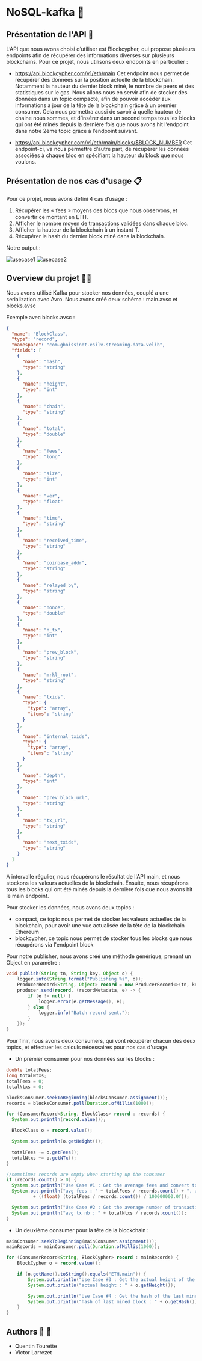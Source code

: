 # NoSQL-kafka :cactus:

## Présentation de l'API :racehorse:

L’API que nous avons choisi d’utiliser est Blockcypher, qui propose plusieurs endpoints afin de récupérer des informations diverses sur plusieurs blockchains. 
Pour ce projet, nous utilisons deux endpoints en particulier :
-	https://api.blockcypher.com/v1/eth/main
Cet endpoint nous permet de récupérer des données sur la position actuelle de la blockchain. Notamment la hauteur du dernier block miné, le nombre de peers et des statistiques sur le gas. Nous allons nous en servir afin de stocker des données dans un topic compacté, afin de pouvoir accéder aux informations à jour de la tête de la blockchain grâce à un premier consumer. Cela nous permettra aussi de savoir à quelle hauteur de chaine nous sommes, et d’insérer dans un second temps tous les blocks qui ont été minés depuis la dernière fois que nous avons hit l’endpoint dans notre 2ème topic grâce à l’endpoint suivant.

-	https://api.blockcypher.com/v1/eth/main/blocks/$BLOCK_NUMBER 
Cet endpoint-ci, va nous permettre d’autre part, de récupérer les données associées à chaque bloc en spécifiant la hauteur du block que nous voulons.

## Présentation de nos cas d'usage :clipboard:
Pour ce projet, nous avons défini 4 cas d’usage :
1.	Récupérer les « fees » moyens des blocs que nous observons, et convertir ce montant en ETH.
2.	Afficher le nombre moyen de transactions validées dans chaque bloc.
3.	Afficher la hauteur de la blockchain à un instant T.
4.	Récupérer le hash du dernier block miné dans la blockchain.

Notre output :

![usecase1](https://github.com/Shraneid/NoSQL-kafka/blob/main/rapport/casusage1.png)
![usecase2](https://github.com/Shraneid/NoSQL-kafka/blob/main/rapport/casusage2.png)

## Overview du projet :runner::dash:

Nous avons utilisé Kafka pour stocker nos données, couplé a une serialization avec Avro. Nous avons créé deux schéma : main.avsc et blocks.avsc

Exemple avec blocks.avsc :
```json
{
  "name": "BlockClass",
  "type": "record",
  "namespace": "com.gboissinot.esilv.streaming.data.velib",
  "fields": [
    {
      "name": "hash",
      "type": "string"
    },
    {
      "name": "height",
      "type": "int"
    },
    {
      "name": "chain",
      "type": "string"
    },
    {
      "name": "total",
      "type": "double"
    },
    {
      "name": "fees",
      "type": "long"
    },
    {
      "name": "size",
      "type": "int"
    },
    {
      "name": "ver",
      "type": "float"
    },
    {
      "name": "time",
      "type": "string"
    },
    {
      "name": "received_time",
      "type": "string"
    },
    {
      "name": "coinbase_addr",
      "type": "string"
    },
    {
      "name": "relayed_by",
      "type": "string"
    },
    {
      "name": "nonce",
      "type": "double"
    },
    {
      "name": "n_tx",
      "type": "int"
    },
    {
      "name": "prev_block",
      "type": "string"
    },
    {
      "name": "mrkl_root",
      "type": "string"
    },
    {
      "name": "txids",
      "type": {
        "type": "array",
        "items": "string"
      }
    },
    {
      "name": "internal_txids",
      "type": {
        "type": "array",
        "items": "string"
      }
    },
    {
      "name": "depth",
      "type": "int"
    },
    {
      "name": "prev_block_url",
      "type": "string"
    },
    {
      "name": "tx_url",
      "type": "string"
    },
    {
      "name": "next_txids",
      "type": "string"
    }
  ]
}
```

A intervalle régulier, nous récupérons le résultat de l'API main, et nous stockons les valeurs actuelles de la blockchain. Ensuite, nous récupérons tous les blocks qui ont été minés depuis la dernière fois que nous avons hit le main endpoint.

Pour stocker les données, nous avons deux topics : 
- compact, ce topic nous permet de stocker les valeurs actuelles de la blockchain, pour avoir une vue actualisée de la tête de la blockchain Ethereum
- blockcypher, ce topic nous permet de stocker tous les blocks que nous récupérons via l'endpoint block

Pour notre publisher, nous avons créé une méthode générique, prenant un Object en paramètre :
```java
void publish(String tn, String key, Object o) {
    logger.info(String.format("Publishing %s", o));
    ProducerRecord<String, Object> record = new ProducerRecord<>(tn, key, o);
    producer.send(record, (recordMetadata, e) -> {
        if (e != null) {
            logger.error(e.getMessage(), e);
        } else {
            logger.info("Batch record sent.");
        }
    });
}
```

Pour finir, nous avons deux consumers, qui vont récupérer chacun des deux topics, et effectuer les calculs nécessaires pour nos cas d'usage.

- Un premier consumer pour nos données sur les blocks :
```java
double totalFees;
long totalNtxs;
totalFees = 0;
totalNtxs = 0;

blocksConsumer.seekToBeginning(blocksConsumer.assignment());
records = blocksConsumer.poll(Duration.ofMillis(1000));

for (ConsumerRecord<String, BlockClass> record : records) {
  System.out.println(record.value());

  BlockClass o = record.value();

  System.out.println(o.getHeight());

  totalFees += o.getFees();
  totalNtxs += o.getNTx();
}

//sometimes records are empty when starting up the consumer
if (records.count() > 0) {
  System.out.println("Use Case #1 : Get the average fees and convert to ETH");
  System.out.println("avg fees : " + totalFees / records.count() + ", avg fees in ETH : "
          + ((float) (totalFees / records.count()) / 100000000.0f));

  System.out.println("Use Case #2 : Get the average number of transactions");
  System.out.println("avg tx nb : " + totalNtxs / records.count());
}
```

- Un deuxième consumer pour la tête de la blockchain :
```java
mainConsumer.seekToBeginning(mainConsumer.assignment());
mainRecords = mainConsumer.poll(Duration.ofMillis(1000));

for (ConsumerRecord<String, BlockCypher> record : mainRecords) {
    BlockCypher o = record.value();

    if (o.getName().toString().equals("ETH.main")) {
        System.out.println("Use Case #3 : Get the actual height of the chain");
        System.out.println("actual height : " + o.getHeight());

        System.out.println("Use Case #4 : Get the hash of the last mined block");
        System.out.println("hash of last mined block : " + o.getHash());
    }
}
```

## Authors :couple_with_heart: :two_men_holding_hands:
- Quentin Tourette
- Victor Larrezet
